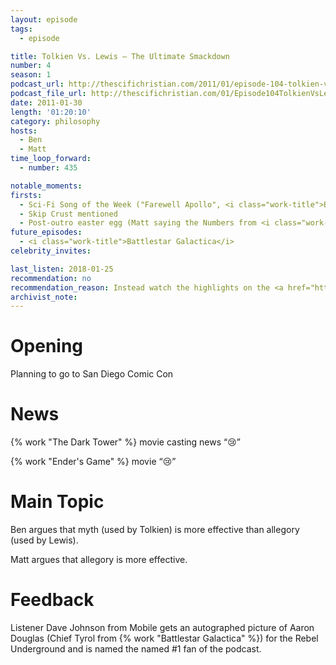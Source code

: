 ```yaml
---
layout: episode
tags:
  - episode

title: Tolkien Vs. Lewis – The Ultimate Smackdown
number: 4
season: 1
podcast_url: http://thescifichristian.com/2011/01/episode-104-tolkien-vs-lewis-the-ultimate-smackdown/
podcast_file_url: http://thescifichristian.com/01/Episode104TolkienVsLewis.mp3
date: 2011-01-30
length: '01:20:10'
category: philosophy
hosts:
  - Ben
  - Matt
time_loop_forward: 
  - number: 435

notable_moments:
firsts: 
  - Sci-Fi Song of the Week ("Farewell Apollo", <i class="work-title">Battlestar Galactica</i>)
  - Skip Crust mentioned
  - Post-outro easter egg (Matt saying the Numbers from <i class="work-title">LOST</i>)
future_episodes: 
  - <i class="work-title">Battlestar Galactica</i>
celebrity_invites: 

last_listen: 2018-01-25
recommendation: no
recommendation_reason: Instead watch the highlights on the <a href="https://www.youtube.com/watch?v=qGIErCzLlfI">YouTube video</a>. Ben at least later regrets doing this show in a debate format; both hosts were more focused on winning than on discussion. This doesn't make it a bad episode, but it could have been better.
archivist_note: 
---
```

# Opening
Planning to go to San Diego Comic Con



# News
{% work "The Dark Tower" %} movie casting news <q class="archivist inline">😢</i>

{% work "Ender's Game" %} movie <q class="archivist inline">😢</i>



# Main Topic
Ben argues that myth (used by Tolkien) is more effective than allegory (used by Lewis).

Matt argues that allegory is more effective.



# Feedback
Listener Dave Johnson from Mobile gets an autographed picture of Aaron Douglas (Chief Tyrol from {% work "Battlestar Galactica" %}) for the Rebel Underground and is named the named #1 fan of the podcast.
